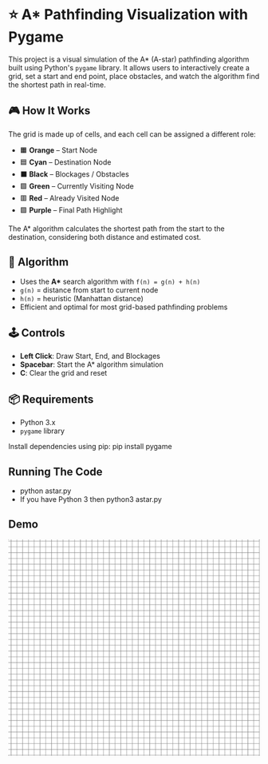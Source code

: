 # ⭐ A* Pathfinding Visualization with Pygame

This project is a visual simulation of the A* (A-star) pathfinding algorithm built using Python's `pygame` library. It allows users to interactively create a grid, set a start and end point, place obstacles, and watch the algorithm find the shortest path in real-time.

## 🎮 How It Works

The grid is made up of cells, and each cell can be assigned a different role:

- 🟧 **Orange** – Start Node  
- 🟦 **Cyan** – Destination Node  
- ⬛ **Black** – Blockages / Obstacles  
- 🟩 **Green** – Currently Visiting Node  
- 🟥 **Red** – Already Visited Node  
- 🟪 **Purple** – Final Path Highlight

The A* algorithm calculates the shortest path from the start to the destination, considering both distance and estimated cost.

## 🧠 Algorithm

- Uses the **A\*** search algorithm with `f(n) = g(n) + h(n)`
- `g(n)` = distance from start to current node
- `h(n)` = heuristic (Manhattan distance)
- Efficient and optimal for most grid-based pathfinding problems

## 🕹️ Controls

- **Left Click**: Draw Start, End, and Blockages
- **Spacebar**: Start the A* algorithm simulation
- **C**: Clear the grid and reset

## 📦 Requirements

- Python 3.x
- `pygame` library

Install dependencies using pip: pip install pygame

## Running The Code
- python astar.py
- If you have Python 3 then python3 astar.py

## Demo
![A* Pathfinding Demo](astar-demo.gif)

